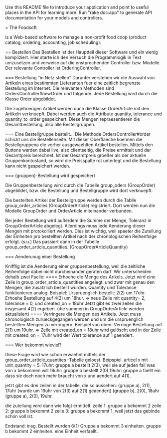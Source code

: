 Use this README file to introduce your application and point to useful places in the API for learning more.
Run "rake doc:app" to generate API documentation for your models and controllers.

= The Foodsoft

is a Web-based software to manage a non-profit food coop (product catalog, ordering, accounting, job scheduling).


== Bestellen
Das Bestellen ist der Hauptteil dieser Software und ein wenig kompliziert.
Hier starte ich den Versuch die Programmlogik in Text umzusetzen und
verweise auf die enstprechenden Controller bzw. Modelle.
Der relevante Controller ist OrderingController.

=== Bestellung "in Netz stellen"
Darunter verstehen wir die Auswahl von Artikeln eines bestimmten Lieferanten fuer eine zeitlich begrenzte
Bestellung im Internet. Die relevanten Methoden sind OrdersController#newOrder und folgende.
Jede Bestellung wird durch die Klasse Order abgebildet.

Die zugehoerigen Artikel werden duch die Klasse OrderArticle mit den Artikeln verknuepft.
Dabei werden auch die Attribute quantity, tolerance und quantity_to_order gespeichert.
Diese Mengen repraesentieren die Gesamtbestellung, also alle Bestellgruppen.

=== Eine Bestellgruppe bestellt...
Die Methode OrdersController#order schickt uns die Bestellenseite. Mit dieser Oberflaeche
koennen die Bestellgruppena die vorher ausgewaehlten Artikel bestellen.
Mittels den Buttons werden dabei live, also clientseitig, die Preise ermittelt
und der Gesamtpreis berechnet. Ist der Gesamtpreis groeßer als der aktuelle
Gruppenkontostand, so wird die Preisspalte rot unterlegt und die Bestellung
kann nicht gespeichert werden.

=== (gruppen)-Bestellung wird gespeichert

Die Gruppenbestellung wird durch die Tabelle group_oders (GroupOrder)
abgebildet, bzw. die Bestellung und Bestellgruppe wird dort verknuepft.

Die bestellten Artikel der Bestellgruppe werden durch die Tablle group_order_articles
(GroupOrderArticle) registriert. Dort werden nun die Modelle GroupOrder
und OrderArticle miteinander verbunden.

Bei jeder Bestellung wird außerdem die Summe der Menge, Toleranz in GroupOrderArticle
abgelegt. Allerdings muss jede Aenderung dieser Mengen mit protokolliert werden.
Dies ist wichtig, weil spaeter die Zuteilung der Einheiten pro bestellten Artikel
nach der chronologischen Reihenfolge erfolgt. (s.u.)
Das passiert dann in der Tabelle group_order_article_quantities.
(GroupOrderArticleQuantity)

=== Aenderunug einer Bestellung

Knifflig ist die Aenderung einer gruppenbestellung, weil die zeitliche
Reihenfolge dabei nicht durcheinander geraten darf.
Wir unterscheiden dehalb zwei Faelle:
==== Erhoehe die Menge des Arikels.
  Jetzt wird eine Zeile in group_order_article_quantities angelegt.
  und zwar mit genau den Mengen, die zusatzlich bestellt wurden.
  Quantity und Tolerance funktionieren analog.
  Beispiel:
  Urspruenglich bestellt: 2(2) um 17uhr.
  Erhoehe Bestellung auf 4(2) um 18hur.
  => neue Zeile mit quantity= 2, tolerance = 0, und created_on = 18uhr
  Jetzt gibt es zwei zeilen die insgesamt 4(2) ergeben.
  (die summen in GroupOrderArticle werden aktualisiert)
==== Verringere die Mengen des Artikels.
  Jetzt muss chronologisch zurueckgegangen werden und um die urspruenglich bestellten
  Mengen zu verringern.
  Beispiel von oben:
  Verringe Bestellung auf 2(1) um 19uhr.
  => Zeile mit created_on = 18uhr wird gelöscht und
  in der Zeile mit created_on = 17uhr wird der Wert tolerance auf 1 gaendert.

=== Wer bekommt wieviel?

Diese Frage wird wie schon erwaehnt mittels der group_order_article_quantites -Tabelle
geloest.
Beipspiel.
  articel x mit unit_quantity = 5.
  17uhr: gruppe a bestellt 2(3), weil sie auf jeden fall was von x bekommen will
  18uhr: gruppe b bestellt 2(0)
  19uhr: gruppe a faellt ein dass sie doch noch mehr braucht von x und aendert auf 4(1).

  jetzt gibt es drei zeilen in der tabelle, die so aussehen:
  (gruppe a), 2(1), 17uhr (wurde um 19uhr von 2(3) auf 2(1) geaendert)
  (gruppe b), 2(0), 18uhr
  (gruppe a), 2(0), 19uhr.

  die zuteilung wird dann wie folgt ermittelt:
  zeile 1: gruppe a bekommt 2
  zeile 2: gruppe b bekommt 2
  zeile 3: gruppe a bekommt 1, weil jetzt das gebinde schon voll ist.

  Endstand: insg. Bestellt wurden 6(1)
  Gruppe a bekommt 3 einheiten.
  gruppe b bekommt 2 einheiten.
  eine Einheit verfaellt.
